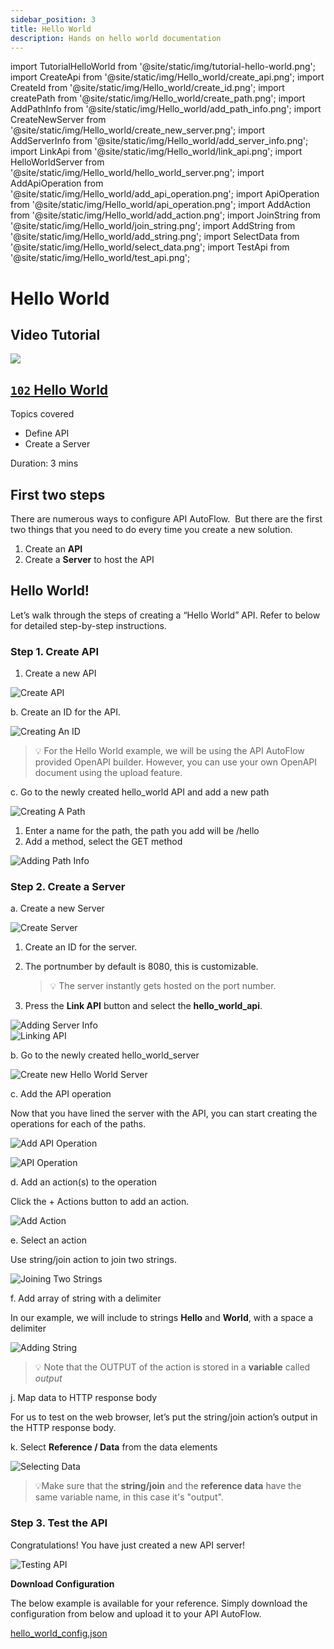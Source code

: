 ```yaml
---
sidebar_position: 3
title: Hello World
description: Hands on hello world documentation
---
```


import TutorialHelloWorld from '@site/static/img/tutorial-hello-world.png';
import CreateApi from '@site/static/img/Hello_world/create_api.png';
import CreateId from '@site/static/img/Hello_world/create_id.png';
import createPath from '@site/static/img/Hello_world/create_path.png';
import AddPathInfo from '@site/static/img/Hello_world/add_path_info.png';
import CreateNewServer from '@site/static/img/Hello_world/create_new_server.png';
import AddServerInfo from '@site/static/img/Hello_world/add_server_info.png';
import LinkApi from '@site/static/img/Hello_world/link_api.png';
import HelloWorldServer from '@site/static/img/Hello_world/hello_world_server.png';
import AddApiOperation from '@site/static/img/Hello_world/add_api_operation.png';
import ApiOperation from '@site/static/img/Hello_world/api_operation.png';
import AddAction from '@site/static/img/Hello_world/add_action.png';
import JoinString from '@site/static/img/Hello_world/join_string.png';
import AddString from '@site/static/img/Hello_world/add_string.png';
import SelectData from '@site/static/img/Hello_world/select_data.png';
import TestApi from '@site/static/img/Hello_world/test_api.png';

# Hello World

## Video Tutorial

<div class="videoBlock">
    <div class="videoLeft">
        <div class="videoWrapper">
            <a href="../../../Tutorial/#102-key-concept-installation-and-hello-world"><img src={TutorialHelloWorld} /></a>
        </div>
    </div>
    <div class="videoRight">
        <div class="videoText">
            <a href="../../../Tutorial/#102-key-concept-installation-and-hello-world"><h2><code>102</code> Hello World</h2></a>
            <p>Topics covered</p>
                <ul>
                    <li>Define API</li>
                    <li>Create a Server</li>
                </ul>
            <p>Duration:  3 mins</p>
        </div>
    </div>
    <div class="videoClearer"></div>
</div>

## First two steps

There are numerous ways to configure API AutoFlow.  But there are the first two things that you need to do every time you create a new solution.

1. Create an **API**
2. Create a **Server** to host the API

## Hello World!

Let’s walk through the steps of creating a “Hello World” API. Refer to below for detailed step-by-step instructions.

### Step 1. Create API

1. Create a new API

<!-- <div class="myResponsiveImg">
    <img src={CreateApi} alt="Creating A New API" class = "myResponsiveImg"/>
</div> -->

![Create API](@site/static/img/Hello_world/create_api.png)

b. Create an ID for the API.

<div class="myResponsiveImg">
    <img src={CreateId} alt="Creating An ID" class = "myResponsiveImg"/>
</div>

> 💡 For the Hello World example, we will be using the API AutoFlow provided OpenAPI builder. However, you can use your own OpenAPI document using the upload feature.

c. Go to the newly created hello_world API and add a new path

<div class="myResponsiveImg">
    <img src={createPath} alt="Creating A Path" class = "myResponsiveImg"/>
</div>

1. Enter a name for the path, the path you add will be /hello
2. Add a method, select the GET method

<div class="myResponsiveImg">
    <img src={AddPathInfo} alt="Adding Path Info" class = "myResponsiveImg"/>
</div>

### Step 2. Create a Server

a. Create a new Server

<!-- <div class="myResponsiveImg">
    <img src={CreateNewServer} alt="Creating A New Server" class = "myResponsiveImg"/>
</div> -->

![Create Server](@site/static/img/Hello_world/create_new_server.png)

1. Create an ID for the server.
2. The portnumber by default is 8080, this is customizable.

   > 💡 The server instantly gets hosted on the port number.

3. Press the **Link API** button and select the **hello_world_api**.

<div class="myResponsiveImg">
    <img src={AddServerInfo} alt="Adding Server Info" class = "myResponsiveImg"/>
</div>

<div class="myResponsiveImg">
    <img src={LinkApi} alt="Linking API" class = "myResponsiveImg"/>
</div>

b. Go to the newly created hello_world_server

<!-- <div class="myResponsiveImg">
    <img src={HelloWorldServer} alt="Hello World Server" class = "myResponsiveImg"/>
</div> -->

![Create new Hello World Server](@site/static/img/Hello_world/hello_world_server.png)

c. Add the API operation

Now that you have lined the server with the API, you can start creating the operations for each of the paths.

<!-- <div class="myResponsiveImg">
    <img src={AddApiOperation} alt="Adding API Operation" class = "myResponsiveImg"/>
</div> -->

![Add API Operation](@site/static/img/Hello_world/add_api_operation.png)

<div class="myResponsiveImg">
    <img src={ApiOperation} alt="API Operation" class = "myResponsiveImg"/>
</div>

d. Add an action(s) to the operation

Click the + Actions button to add an action.

<!-- <div class="myResponsiveImg">
    <img src={AddAction} alt="Adding Action" class = "myResponsiveImg"/>
</div> -->

![Add Action](@site/static/img/Hello_world/add_action.png)

e. Select an action

Use string/join action to join two strings.

<div class="myResponsiveImg">
<img src={JoinString} alt="Joining Two Strings" class = "myResponsiveImg"/>
</div>

f. Add array of string with a delimiter

In our example, we will include to strings **Hello** and **World**, with a space a delimiter

<div class="myResponsiveImg">
    <img src={AddString} alt="Adding String" class = "myResponsiveImg"/>
</div>

> 💡 Note that the OUTPUT of the action is stored in a **variable** called _output_

j. Map data to HTTP response body

For us to test on the web browser, let’s put the string/join action’s output in the HTTP response body.

k. Select **Reference / Data** from the data elements

<div class="myResponsiveImg">
    <img src={SelectData} alt="Selecting Data" class = "myResponsiveImg"/>
</div>

> 💡Make sure that the **string/join** and the **reference data** have the same variable name, in this case it's "output".

### Step 3. Test the API

Congratulations! You have just created a new API server!

<div class="myResponsiveImg">
    <img src={TestApi} alt="Testing API" class = "myResponsiveImg"/>
</div>

**Download Configuration**

The below example is available for your reference. Simply download the configuration from below and upload it to your API AutoFlow.

[hello_world_config.json](hello_world_config.json)
